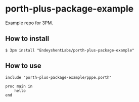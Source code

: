 # porth-plus-package-example

Example repo for 3PM.

## How to install

```console
$ 3pm install "EndeyshentLabs/porth-plus-package-example"
```

## How to use

```porth
include "porth-plus-package-example/pppe.porth"

proc main in
    hello
end
```
